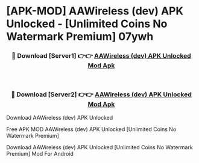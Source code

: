 # [APK-MOD] AAWireless (dev) APK Unlocked - [Unlimited Coins No Watermark Premium] 07ywh



<div align="center">
<h3>🔴 Download [Server1] 👉👉 <a href="https://momento.my/?title=AAWireless_(dev)_APK_Unlocked">AAWireless (dev) APK Unlocked Mod Apk</a></h3><br>

<h3>🔴 Download [Server2] 👉👉 <a href="https://momento.my/?title=AAWireless_(dev)_APK_Unlocked">AAWireless (dev) APK Unlocked Mod Apk</a></h3>
</div>



Download AAWireless (dev) APK Unlocked 

Free APK MOD AAWireless (dev) APK Unlocked [Unlimited Coins No Watermark Premium]

Download AAWireless (dev) APK Unlocked [Unlimited Coins No Watermark Premium] Mod For Android

